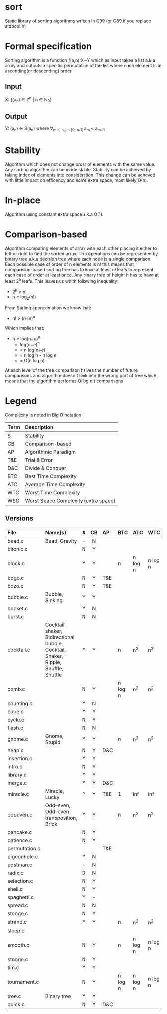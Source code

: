 # sort
Static library of sorting algorithms written in C99 (or C89 if you replace stdbool.h)

# Formal specification
Sorting algorithm is a function &#402;(a,n):X&map;Y which as input takes a list a.k.a array and outputs a specific permutation
of the list where each element is in ascending(or descending) order

## Input

X: {(a<sub>n</sub>) &isin; &#8484;<sup>n</sup> | n &isin; &#8469;<sub>0</sub>}

## Output

Y: (a<sub>n</sub>) &isin; S(a<sub>n</sub>) where &forall;<sub>m &isin; &#8469;<sub>0</sub> &cap; [0; n-1]</sub> a<sub>m</sub> < a<sub>m+1</sub> 

# Stability
Algorithm which does not change order of elements with the same value.
Any sorting algorithm can be made stable. 
Stability can be achieved by taking index of elements into consideration.
This change can be acheved with little impact on efficency and some extra space, most likely &#1012;(n).

# In-place
Algorithm using constant extra space a.k.a O(1).

# Comparison-based
Algorithm comparing elements of array with each other placing it either to left or right to find the sorted array. 
This operations can be represented by binary tree a.k.a decision tree where each node is a single comparison. 
Each possible case of order of n elements is n! 
this means that comparision-based sorting tree has to have at least n! leafs to represent each case of order at least once. 
Any binary tree of height h has to have at least 2<sup>h</sup> leafs.
This leaves us whith following inequality:

* 2<sup>h</sup> &ge; n!
* h &ge; log<sub>2</sub>(n!)

From Stirling approximation we know that:

* n! > (n&divide;<i>e</i>)<sup>n</sup>

Which implies that:

* h &ge; log(n&divide;<i>e</i>)<sup>n</sup>
  * log(n&divide;<i>e</i>)<sup>n</sup> 
  * = n log(n&divide;<i>e</i>)
  * = n log n - n log <i>e</i>
  * = &Omega;(n log n)

At each level of the tree comparison halves the number of future comparisons 
and algorithm doesn't look into the wrong part of tree which means that the algorithm performs O(log n!) comparisons   

# Legend
Complexity is noted in Big O notation

| Term | Description                          |
|:-----|:-------------------------------------|
| S    | Stability                            |
| CB   | Comparison-based                     |
| AP   | Algorithmic Paradigm                 |
| T&E  | Trial & Error                        |
| D&C  | Divide & Conquer                     |
| BTC  | Best Time Complexity                 |
| ATC  | Average Time Complexity              |
| WTC  | Worst Time Complexity                |
| WSC  | Worst Space Complexity (extra space) |

## Versions

| File          | Name(s)                                                                           | S | CB | AP  |   BTC   | ATC | WTC | WSC |
|:--------------|:----------------------------------------------------------------------------------|:-:|:--:|:----|:--------|:----|:----|:---:|
| bead.c        | Bead, Gravity                                                                     | - | N  |     |                      |                         |                       |
| bitonic.c     |                                                                                   | N | Y  |     |                      |                         |                       |
| block.c       |                                                                                   | Y | Y  |     | n       | n log n | n log n | 1 |
| bogo.c        |                                                                                   | N | Y  | T&E |                      |                         |                       |
| bozo.c        |                                                                                   | N | Y  | T&E |                      |                         |                       |
| bubble.c      | Bubble, Sinking                                                                   | Y | Y  |     |                      |                         |                       |
| bucket.c      |                                                                                   | Y | N  |     |                      |                         |                       |
| burst.c       |                                                                                   | N | N  |     |                      |                         |                       |
| cocktail.c    | Cocktail shaker, Bidirectional bubble, Cocktail, Shaker, Ripple, Shuffle, Shuttle | Y | Y  |     | n       | n<sup>2</sup> | n<sup>2</sup> | 1 |
| comb.c        |                                                                                   | N | Y  |     | n log n | n<sup>2</sup> | n<sup>2</sup> | 1 |
| counting.c    |                                                                                   | Y | N  |     |                      |                         |                       |
| cube.c        |                                                                                   | Y | Y  |     |                      |                         |                       |
| cycle.c       |                                                                                   | N | Y  |     |                      |                         |                       |
| flash.c       |                                                                                   | N | N  |     |                      |                         |                       |
| gnome.c       | Gnome, Stupid                                                                     | Y | Y  |     | n       | n<sup>2</sup> | n<sup>2</sup> | 1 |
| heap.c        |                                                                                   | N | Y  | D&C |                      |                         |                       |
| insertion.c   |                                                                                   | Y | Y  |     |                      |                         |                       |
| intro.c       |                                                                                   | N | Y  |     |                      |                         |                       |
| library.c     |                                                                                   | Y | Y  |     |                      |                         |                       |
| merge.c       |                                                                                   | Y | Y  | D&C |                      |                         |                       |                        
| miracle.c     | Miracle, Lucky                                                                    | ? | Y  | T&E | 1       | inf           | inf          | 1 |
| oddeven.c     | Odd–even, Odd–even transposition, Brick                                           | Y | Y  |     | n       | n<sup>2</sup> | n<sup>2</sup> | 1 |
| pancake.c     |                                                                                   | N | Y  |     |                      |                         |                       |
| patience.c    |                                                                                   | N | Y  |     |                      |                         |                       |
| permutation.c |                                                                                   |   |    | T&E |                      |                         |                       |
| pigeonhole.c  |                                                                                   | Y | N  |     |                      |                         |                       |
| postman.c     |                                                                                   | - | N  |     |                      |                         |                       |
| radix.c       |                                                                                   | D | N  |     |                      |                         |                       |
| selection.c   |                                                                                   | N | Y  |     |                      |                         |                       |
| shell.c       |                                                                                   | N | Y  |     |                      |                         |                       |
| spaghetti.c   |                                                                                   | Y | -  |     |                      |                         |                       |
| spread.c      |                                                                                   | N | N  |     |                      |                         |                       |
| stooge.c      |                                                                                   | N | Y  |     |                      |                         |                       |
| strand.c      |                                                                                   | Y | Y  |     | n       | n<sup>2</sup> | n<sup>2</sup> | n |
| sleep.c       |                                                                                   |   |    |     |                      |                         |                       |
| smooth.c      |                                                                                   | N | Y  |     | n       | n log n | n log n | 1 |
| stooge.c      |                                                                                   | N | Y  |     |                      |                         |                       |
| tim.c         |                                                                                   | Y | Y  |     |                      |                         |                       |
| tournament.c  |                                                                                   | N | Y  |     | n log n | n log n        | n log n | n |                       |
| tree.c        | Binary tree                                                                       | Y | Y  |     |                      |                         |                       |
| quick.c       |                                                                                   | N | Y  | D&C |                      |                         |                       |
